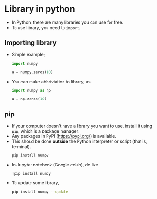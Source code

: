 # Library in python
* In Python, there are many libraries you can use for free.
* To use library, you need to `import`.

## Importing library
* Simple example;
  ```python
  import numpy

  a = numpy.zeros(10)
  ```
* You can make abbriviation to library, as
  ```python
  import numpy as np

  a = np.zeros(10)
  ```

## pip
* If your computer doesn't have a library you want to use, install it using `pip`, which is a package manager.
* Any packages in PyPI (https://pypi.org/) is available.
* This shoud be done **outside** the Python interpreter or script (that is, terminal).
  ```bash
  pip install numpy
  ```
* In Jupyter notebook (Google colab), do like
  ```bash
  !pip install numpy
  ```
* To update some library,
  ```bash
  pip install numpy --update
  ```

